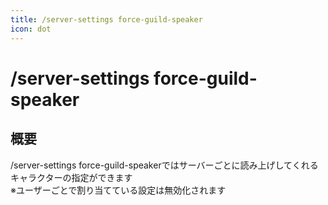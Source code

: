 ```yaml
---
title: /server-settings force-guild-speaker
icon: dot
---
```


# /server-settings force-guild-speaker
## 概要
/server-settings force-guild-speakerではサーバーごとに読み上げしてくれるキャラクターの指定ができます 
<br>
※ユーザーごとで割り当てている設定は無効化されます